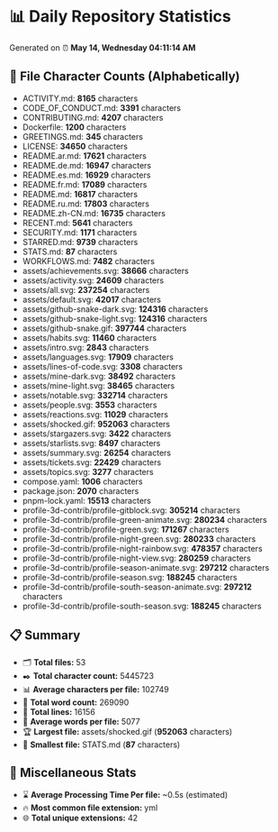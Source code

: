 # 📊 Daily Repository Statistics
Generated on ⏰ **May 14, Wednesday 04:11:14 AM**

## 📂 File Character Counts (Alphabetically)
- ACTIVITY.md: **8165** characters
- CODE_OF_CONDUCT.md: **3391** characters
- CONTRIBUTING.md: **4207** characters
- Dockerfile: **1200** characters
- GREETINGS.md: **345** characters
- LICENSE: **34650** characters
- README.ar.md: **17621** characters
- README.de.md: **16947** characters
- README.es.md: **16929** characters
- README.fr.md: **17089** characters
- README.md: **16817** characters
- README.ru.md: **17803** characters
- README.zh-CN.md: **16735** characters
- RECENT.md: **5641** characters
- SECURITY.md: **1171** characters
- STARRED.md: **9739** characters
- STATS.md: **87** characters
- WORKFLOWS.md: **7482** characters
- assets/achievements.svg: **38666** characters
- assets/activity.svg: **24609** characters
- assets/all.svg: **237254** characters
- assets/default.svg: **42017** characters
- assets/github-snake-dark.svg: **124316** characters
- assets/github-snake-light.svg: **124316** characters
- assets/github-snake.gif: **397744** characters
- assets/habits.svg: **11460** characters
- assets/intro.svg: **2843** characters
- assets/languages.svg: **17909** characters
- assets/lines-of-code.svg: **3308** characters
- assets/mine-dark.svg: **38492** characters
- assets/mine-light.svg: **38465** characters
- assets/notable.svg: **332714** characters
- assets/people.svg: **3553** characters
- assets/reactions.svg: **11029** characters
- assets/shocked.gif: **952063** characters
- assets/stargazers.svg: **3422** characters
- assets/starlists.svg: **8497** characters
- assets/summary.svg: **26254** characters
- assets/tickets.svg: **22429** characters
- assets/topics.svg: **3277** characters
- compose.yaml: **1006** characters
- package.json: **2070** characters
- pnpm-lock.yaml: **15513** characters
- profile-3d-contrib/profile-gitblock.svg: **305214** characters
- profile-3d-contrib/profile-green-animate.svg: **280234** characters
- profile-3d-contrib/profile-green.svg: **171267** characters
- profile-3d-contrib/profile-night-green.svg: **280233** characters
- profile-3d-contrib/profile-night-rainbow.svg: **478357** characters
- profile-3d-contrib/profile-night-view.svg: **280259** characters
- profile-3d-contrib/profile-season-animate.svg: **297212** characters
- profile-3d-contrib/profile-season.svg: **188245** characters
- profile-3d-contrib/profile-south-season-animate.svg: **297212** characters
- profile-3d-contrib/profile-south-season.svg: **188245** characters

## 📋 Summary
- 🗂️ **Total files:** 53
- ✒️ **Total character count:** 5445723
- 📊 **Average characters per file:** 102749
- 📝 **Total word count:** 269090
- 🧾 **Total lines:** 16156
- 📐 **Average words per file:** 5077
- 🏆 **Largest file:** assets/shocked.gif (**952063** characters)
- 🥉 **Smallest file:** STATS.md (**87** characters)

## 🌟 Miscellaneous Stats
- ⌛ **Average Processing Time Per file:** ~0.5s (estimated)
- 🔥 **Most common file extension:** yml
- 🌐 **Total unique extensions:** 42

